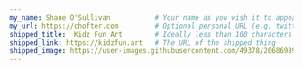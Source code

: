 ```yaml
---
my_name: Shane O'Sullivan           # Your name as you wish it to appear
my_url: https://chofter.com         # Optional personal URL (e.g. twitter)
shipped_title:  Kidz Fun Art        # Ideally less than 100 characters
shipped_link: https://kidzfun.art   # The URL of the shipped thing
shipped_image: https://user-images.githubusercontent.com/49378/206869899-9d6edf69-580d-423e-80b8-2a67123cc966.png  # Preview image (e.g. screenshot)
---
```

